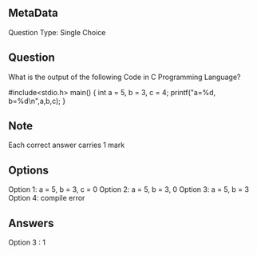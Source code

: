 ## MetaData
Question Type: Single Choice

## Question
What is the output of the following Code in C Programming Language?

#include<stdio.h>
main()
{
   int a = 5, b = 3, c = 4;
   printf("a=%d, b=%d\n",a,b,c);
}

## Note
Each correct answer carries 1 mark

## Options
Option 1: a = 5, b = 3, c = 0
Option 2: a = 5, b = 3, 0
Option 3: a = 5, b = 3
Option 4: compile error

## Answers
Option 3 : 1
